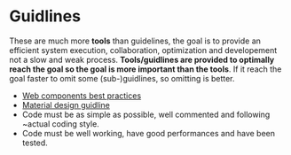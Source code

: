 # Guidlines
These are much more **tools** than guidelines, the goal is to provide an efficient system execution, collaboration, optimization and developement not a slow and weak process. **Tools/guidlines are provided to optimally reach the goal so the goal is more important than the tools**. If it reach the goal faster to omit some (sub-)guidlines, so omitting is better.

* [Web components best practices](https://www.webcomponents.org/community/articles/web-components-best-practices)
* [Material design guidline](https://material.io/guidelines/)
* Code must be as simple as possible, well commented and following ~actual coding style.
* Code must be well working, have good performances and have been tested.
